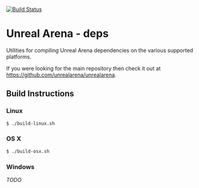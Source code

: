 [![Build Status](https://travis-ci.org/unrealarena/unrealarena-deps.svg?branch=master)](https://travis-ci.org/unrealarena/unrealarena-deps)

# Unreal Arena - deps

Utilities for compiling Unreal Arena dependencies on the various supported
platforms.

If you were looking for the main repository then check it out at
<https://github.com/unrealarena/unrealarena>.


## Build Instructions

### Linux

```bash
$ ./build-linux.sh
```


### OS X

```bash
$ ./build-osx.sh
```


### Windows

*TODO*
